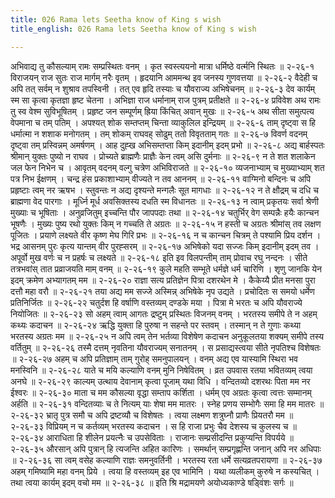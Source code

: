 ```yaml
---
title: 026 Rama lets Seetha know of King s wish
title_english: 026 Rama lets Seetha know of King s wish

---
```

<div class="audioEmbed"  caption="श्रीराम-हरिसीताराममूर्ति-घनपाठिभ्यां वचनम्" src="https://archive.org/download/Ramayana-recitation-Sriram-harisItArAmamUrti-Ghanapaati-v2/Kanda_2/Kanda_2_AYK-026-Sita_Rama_Samvadaha.mp3"></div>
अभिवाद्य तु कौसल्याम् रामः सम्प्रस्थितः वनम् ।  
कृत स्वस्त्ययनो मात्रा धर्मिष्ठे वर्त्मनि स्थितः ॥ २-२६-१  
विराजयन् राज सुतः राज मार्गम् नरैः वृतम् ।  
हृदयानि आममन्थ इव जनस्य गुणवत्तया ॥ २-२६-२  
वैदेही च अपि तत् सर्वम् न शुश्राव तपस्विनी ।  
तत् एव हृदि तस्याः च यौवराज्य अभिषेचनम् ॥ २-२६-३  
देव कार्यम् स्म सा कृत्वा कृतज्ञा हृष्ट चेतना ।  
अभिज्ञा राज धर्मानाम् राज पुत्रम् प्रतीक्षते ॥ २-२६-४  
प्रविवेश अथ रामः तु स्व वेश्म सुविभूषितम् ।  
प्रहृष्ट जन सम्पूर्णम् ह्रिया किंचित् अवान् मुखः ॥ २-२६-५  
अथ सीता समुत्पत्य वेपमाना च तम् पतिम् ।  
अपश्यत् शोक सम्तप्तम् चिन्ता व्याकुलिल इन्द्रियम् ॥ २-२६-६  
ताम् दृष्ट्वा स हि धर्मात्मा न शशाक मनोगतम् ।  
तम् शोकम् राघवह् सोढुम् ततो विवृतताम् गतः ॥ २-२६-७  
विवर्ण वदनम् दृष्ट्वा तम् प्रस्विन्नम् अमर्षणम् ।  
आह दुह्ख अभिसम्तप्ता किम् इदानीम् इदम् प्रभो ॥ २-२६-८  
अद्य बार्हस्पतः श्रीमान् युक्तः पुष्यो न राघव ।  
प्रोच्यते ब्राह्मणैः प्राज्ञैः केन त्वम् असि दुर्मनाः ॥ २-२६-९  
न ते शत शलाकेन जल फेन निभेन च ।  
आवृतम् वदनम् वल्गु चत्रेण अभिविराजते ॥ २-२६-१०  
व्यजनाभ्याम् च मुख्याभ्याम् शत पत्र निभ ईक्षणम् ।  
चन्द्र हंस प्रकाशाभ्याम् वीज्यते न तव आननम् ॥ २-२६-११  
वाग्मिनो बन्दिनः च अपि प्रहृष्टाः त्वम् नर ऋषभ ।  
स्तुवन्तः न अद्य दृश्यन्ते मन्गलैः सूत मागधाः ॥ २-२६-१२  
न ते क्षौद्रम् च दधि च ब्राह्मणा वेद पारगाः ।  
मूर्ध्नि मूर्ध अवसिक्तस्य दधति स्म विधानतः ॥ २-२६-१३  
न त्वाम् प्रकृतयः सर्वा श्रेणी मुख्याः च भूषिताः ।  
अनुव्रजितुम् इच्चन्ति पौर जापपदाः तथा ॥ २-२६-१४  
चतुर्भिर् वेग सम्पन्नैः हयैः कान्चन भूषणैः ।  
मुख्यः पुष्य रथो युक्तः किम् न गच्चति ते अग्रतः ॥ २-२६-१५  
न हस्ती च अग्रतः श्रीमांस् तव लक्षण पूजितः ।  
प्रयाणे लक्ष्यते वीर कृष्ण मेघ गिरि प्रभः ॥ २-२६-१६  
न च कान्चन चित्रम् ते पश्यामि प्रिय दर्शन ।  
भद्र आसनम् पुरः कृत्य यान्तम् वीर पुरह्सरम् ॥ २-२६-१७  
अभिषेको यदा सज्जः किम् इदानीम् इदम् तव ।  
अपूर्वो मुख वर्णः च न प्रहर्षः च लक्ष्यते ॥ २-२६-१८  
इति इव विलपन्तीम् ताम् प्रोवाच रघु नन्दनः ।  
सीते तत्रभवांस् तात प्रव्राजयति माम् वनम् ॥ २-२६-१९  
कुले महति सम्भूते धर्मज्ञे धर्म चारिणि ।  
शृणु जानकि येन इदम् क्रमेण अभ्यागतम् मम ॥ २-२६-२०  
राज्ञा सत्य प्रतिज्ञेन पित्रा दशरथेन मे ।  
कैकेय्यै प्रीत मनसा पुरा दत्तौ महा वरौ ॥ २-२६-२१  
तया अद्य मम सज्जे अस्मिन्न् अभिषेके नृप उद्यते ।  
प्रचोदितः स समयो धर्मेण प्रतिनिर्जितः ॥ २-२६-२२  
चतुर्दश हि वर्षाणि वस्तव्यम् दण्डके मया ।  
पित्रा मे भरतः च अपि यौवराज्ये नियोजितः ॥ २-२६-२३  
सो अहम् त्वाम् आगतः द्रष्टुम् प्रस्थितः विजनम् वनम् ।  
भरतस्य समीपे ते न अहम् कथ्यः कदाचन ॥ २-२६-२४  
ऋद्धि युक्ता हि पुरुषा न सहन्ते पर स्तवम् ।  
तस्मान् न ते गुणाः कथ्या भरतस्य अग्रतः मम ॥ २-२६-२५  
न अपि त्वम् तेन भर्तव्या विशेषेण कदाचन  
अनुकूलतया शक्यम् समीपे तस्य वर्तितुम् ॥ २-२६-२६  
तस्मै दत्तम् नृवतिना यौवराज्यम् सनातनम् ।  
स प्रसाद्यस्त्वया सीते नृपतिश्च विशेषतः ॥ २-२६-२७  
अहम् च अपि प्रतिज्ञाम् ताम् गुरोह् समनुपालयन् ।  
वनम् अद्य एव यास्यामि स्थिरा भव मनस्विनि ॥ २-२६-२८  
याते च मयि कल्याणि वनम् मुनि निषेवितम् ।  
व्रत उपवास रतया भवितव्यम् त्वया अनघे ॥ २-२६-२९  
काल्यम् उत्थाय देवानाम् कृत्वा पूजाम् यथा विधि ।  
वन्दितव्यो दशरथः पिता मम नर ईश्वरः ॥ २-२६-३०  
माता च मम कौसल्या वृद्धा सम्ताप कर्शिता ।  
धर्मम् एव अग्रतः कृत्वा त्वत्तः सम्मानम् अर्हति ॥ २-२६-३१  
वन्दितव्याः च ते नित्यम् याः शेषा मम मातरः ।  
स्नेह प्रणय सम्भोगैः समा हि मम मातरः ॥ २-२६-३२  
भ्रातृ पुत्र समौ च अपि द्रष्टव्यौ च विशेषतः ।  
त्वया लक्ष्मण शत्रुघ्नौ प्राणैः प्रियतरौ मम ॥ २-२६-३३  
विप्रियम् न च कर्तव्यम् भरतस्य कदाचन ।  
स हि राजा प्रभुः चैव देशस्य च कुलस्य च ॥ २-२६-३४  
आराधिता हि शीलेन प्रयत्नैः च उपसेविताः ।  
राजानः सम्प्रसीदन्ति प्रकुप्यन्ति विपर्यये ॥ २-२६-३५  
औरसान् अपि पुत्रान् हि त्यजन्ति अहित कारिणः ।  
समर्थान् सम्प्रगृह्णन्ति जनान् अपि नर अधिपाः ॥ २-२६-३६  
सा त्वम् वसेह कल्याणि राज्ञः समनुवर्तिनी ।  
भरतस्य रता धर्मे सत्यव्रतपरायणा ॥ २-२६-३७  
अहम् गमिष्यामि महा वनम् प्रिये ।  
त्वया हि वस्तव्यम् इह एव भामिनि ।  
यथा व्यलीकम् कुरुषे न कस्यचित् ।  
तथा त्वया कार्यम् इदम् वचो मम ॥ २-२६-३८  
॥ इति श्रि मद्रामयणे अयोध्यकाण्डे षड्विंशः सर्गः ॥